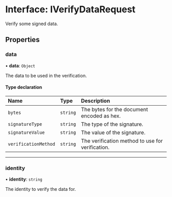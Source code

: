# Interface: IVerifyDataRequest

Verify some signed data.

## Properties

### data

• **data**: `Object`

The data to be used in the verification.

#### Type declaration

| Name                 | Type     | Description                                      |
| :------------------- | :------- | :----------------------------------------------- |
| `bytes`              | `string` | The bytes for the document encoded as hex.       |
| `signatureType`      | `string` | The type of the signature.                       |
| `signatureValue`     | `string` | The value of the signature.                      |
| `verificationMethod` | `string` | The verification method to use for verification. |

---

### identity

• **identity**: `string`

The identity to verify the data for.

